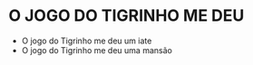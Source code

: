 # O JOGO DO TIGRINHO ME DEU

- O jogo do Tigrinho me deu um iate
- O jogo do Tigrinho me deu uma mansão
